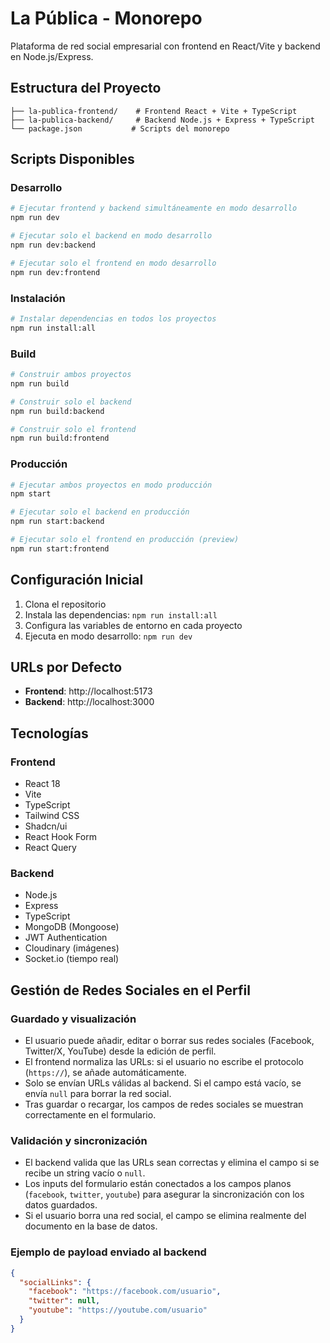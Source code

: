 # La Pública - Monorepo

Plataforma de red social empresarial con frontend en React/Vite y backend en Node.js/Express.

## Estructura del Proyecto

```
├── la-publica-frontend/    # Frontend React + Vite + TypeScript
├── la-publica-backend/     # Backend Node.js + Express + TypeScript
└── package.json           # Scripts del monorepo
```

## Scripts Disponibles

### Desarrollo

```bash
# Ejecutar frontend y backend simultáneamente en modo desarrollo
npm run dev

# Ejecutar solo el backend en modo desarrollo
npm run dev:backend

# Ejecutar solo el frontend en modo desarrollo
npm run dev:frontend
```

### Instalación

```bash
# Instalar dependencias en todos los proyectos
npm run install:all
```

### Build

```bash
# Construir ambos proyectos
npm run build

# Construir solo el backend
npm run build:backend

# Construir solo el frontend
npm run build:frontend
```

### Producción

```bash
# Ejecutar ambos proyectos en modo producción
npm start

# Ejecutar solo el backend en producción
npm run start:backend

# Ejecutar solo el frontend en producción (preview)
npm run start:frontend
```

## Configuración Inicial

1. Clona el repositorio
2. Instala las dependencias: `npm run install:all`
3. Configura las variables de entorno en cada proyecto
4. Ejecuta en modo desarrollo: `npm run dev`

## URLs por Defecto

- **Frontend**: http://localhost:5173
- **Backend**: http://localhost:3000

## Tecnologías

### Frontend
- React 18
- Vite
- TypeScript
- Tailwind CSS
- Shadcn/ui
- React Hook Form
- React Query

### Backend
- Node.js
- Express
- TypeScript
- MongoDB (Mongoose)
- JWT Authentication
- Cloudinary (imágenes)
- Socket.io (tiempo real)

## Gestión de Redes Sociales en el Perfil

### Guardado y visualización
- El usuario puede añadir, editar o borrar sus redes sociales (Facebook, Twitter/X, YouTube) desde la edición de perfil.
- El frontend normaliza las URLs: si el usuario no escribe el protocolo (`https://`), se añade automáticamente.
- Solo se envían URLs válidas al backend. Si el campo está vacío, se envía `null` para borrar la red social.
- Tras guardar o recargar, los campos de redes sociales se muestran correctamente en el formulario.

### Validación y sincronización
- El backend valida que las URLs sean correctas y elimina el campo si se recibe un string vacío o `null`.
- Los inputs del formulario están conectados a los campos planos (`facebook`, `twitter`, `youtube`) para asegurar la sincronización con los datos guardados.
- Si el usuario borra una red social, el campo se elimina realmente del documento en la base de datos.

### Ejemplo de payload enviado al backend
```json
{
  "socialLinks": {
    "facebook": "https://facebook.com/usuario",
    "twitter": null,
    "youtube": "https://youtube.com/usuario"
  }
}
```